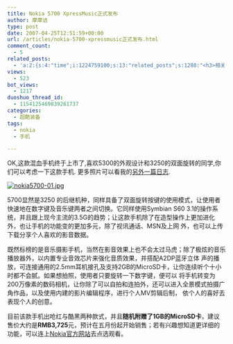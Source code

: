 ```yaml
---
title: Nokia 5700 XpressMusic正式发布
author: 摩摩诘
type: post
date: 2007-04-25T12:51:59+00:00
url: /articles/nokia-5700-xpressmusic正式发布.html
comment_count:
  - 5
related_posts:
  - 'a:2:{s:4:"time";i:1224759100;s:13:"related_posts";s:1280:"<h3>相关日志</h3><ul class="related_post"><li><a href="http://www.digglife.cn/articles/fucked-by-customer-service-girl-of-china-mobile.html" title="被移动的客服小姐日了">被移动的客服小姐日了</a></li><li><a href="http://www.digglife.cn/articles/enhance-mobile-phone-pics.html" title="如何提高手机照片的质量">如何提高手机照片的质量</a></li><li><a href="http://www.digglife.cn/articles/mobile-firefox-user-interface.html" title="手机版Firefox用户界面预览">手机版Firefox用户界面预览</a></li><li><a href="http://www.digglife.cn/articles/ppc-freeware-download.html" title="PPC,Windows Mobile手机免费软件下载网站:PPC Freeware">PPC,Windows Mobile手机免费软件下载网站:PPC Freeware</a></li><li><a href="http://www.digglife.cn/articles/google-android-sdk.html" title="[视频+截图]Google发布Android SDK">[视频+截图]Google发布Android SDK</a></li><li><a href="http://www.digglife.cn/articles/blyk-announce-free-mobile-service.html" title="英国Blyk公司正式开始免费手机服务">英国Blyk公司正式开始免费手机服务</a></li><li><a href="http://www.digglife.cn/articles/mozilla-joey.html" title="Mozilla的新移动应用Joey初探">Mozilla的新移动应用Joey初探</a></li></ul>";}'
views:
  - 523
bot_views:
  - 1217
duoshuo_thread_id:
  - 1154125469839261737
categories:
  - 超酷装备
tags:
  - nokia
  - 手机

---
```

OK,这款混血手机终于上市了,喜欢5300的外观设计和3250的双面旋转的同学,你们可以考虑一下这款手机. 更多照片可以看我的<a href="https://www.digglife.net/archives/31017" target="_blank">另外一篇日志</a>.

[![nokia5700-01.jpg][1]][2]

5700显然是3250 的后继机种，同样具备了双面旋转按键的使用模式，让使用者快速地在数字键及音乐键两者之间切换。它同样使用Symbian S60 3.1的操作系统，并且跟上现今主流的3.5G的趋势；让这款手机除了在造型操作上更加进化外，也让手机的功能变的更加多元，除了视讯通话、MSN及上网 外，也可以上传下载分享个人喜欢的影音数据。

既然标榜的是音乐摄影手机，当然在影音效果上也不会太过马虎；除了极炫的音乐播放器外，以内置专业音效芯片来强化音质效果，并搭配A2DP蓝牙立体 声的播放，可连接通用的2.5mm耳机接孔及支持2GB的MicroSD卡，让你连续听个十小时都不会腻。如果想拍照，使用者只要旋转一下数字键，便可以 将手机转变为200万像素的数码相机，让你除了可以自拍和连拍外，还可以进入全景模式拍摄广角作品，以及使用内建的影片编辑程序，进行个人MV剪辑后制， 依个人的喜好去表现个人的创意。

目前该款手机出呛红与酷黑两种款式，并且**随机附赠了1GB的MicroSD卡**，建议售价大约是**RMB3,725**元，预计在五月份起开始销售；若有兴趣想知道更详细的功能，可以连上<a href="http://www.nokia.com.tw/nokia/0,,101181,00.html" target="_blank">Nokia官方网站</a>去点选观看。

 [1]: https://www.digglife.net/wp-content/uploads/3/379/2007/04/nokia5700-01.jpg
 [2]: https://www.digglife.net/wp-content/uploads/3/379/2007/04/nokia5700-01.jpg "nokia5700-01.jpg"
